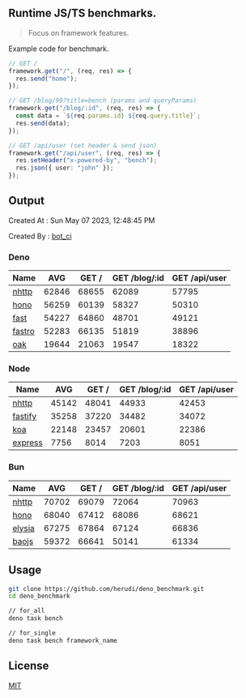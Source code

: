 ## Runtime JS/TS benchmarks.

> Focus on framework features.

Example code for benchmark.
```ts
// GET /
framework.get("/", (req, res) => {
  res.send("home");
});

// GET /blog/99?title=bench (params and queryParams)
framework.get("/blog/:id", (req, res) => {
  const data = `${req.params.id} ${req.query.title}`;
  res.send(data);
});

// GET /api/user (set header & send json)
framework.get("/api/user", (req, res) => {
  res.setHeader("x-powered-by", "bench");
  res.json({ user: "john" });
});
```

## Output
Created At : Sun May 07 2023, 12:48:45 PM

Created By : [bot_ci](https://github.com/herudi/deno_benchmarks/commits?author=github-actions%5Bbot%5D)


### Deno
|Name|AVG|GET /|GET /blog/:id|GET /api/user|
|----|----|----|----|----|
|[nhttp](https://github.com/nhttp/nhttp)|62846|68655|62089|57795|
|[hono](https://github.com/honojs/hono)|56259|60139|58327|50310|
|[fast](https://github.com/danteissaias/fast)|54227|64860|48701|49121|
|[fastro](https://github.com/fastrodev/fastro)|52283|66135|51819|38896|
|[oak](https://github.com/oakserver/oak)|19644|21063|19547|18322|
  


### Node
|Name|AVG|GET /|GET /blog/:id|GET /api/user|
|----|----|----|----|----|
|[nhttp](https://github.com/nhttp/nhttp)|45142|48041|44933|42453|
|[fastify](https://github.com/fastify/fastify)|35258|37220|34482|34072|
|[koa](https://github.com/koajs/koa)|22148|23457|20601|22386|
|[express](https://github.com/expressjs/express)|7756|8014|7203|8051|
  


### Bun
|Name|AVG|GET /|GET /blog/:id|GET /api/user|
|----|----|----|----|----|
|[nhttp](https://github.com/nhttp/nhttp)|70702|69079|72064|70963|
|[hono](https://github.com/honojs/hono)|68040|67412|68086|68621|
|[elysia](https://github.com/elysiajs/elysia)|67275|67864|67124|66836|
|[baojs](https://github.com/mattreid1/baojs)|59372|66641|50141|61334|
  



## Usage

```bash
git clone https://github.com/herudi/deno_benchmark.git
cd deno_benchmark

// for_all
deno task bench

// for_single
deno task bench framework_name
```

## License

[MIT](LICENSE)

